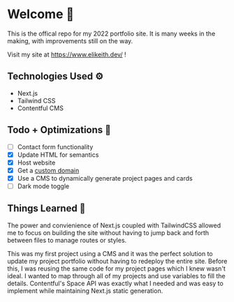 # Welcome 👋

This is the offical repo for my 2022 portfolio site. It is many weeks in the making, with improvements still on the way.

Visit my site at https://www.elikeith.dev/ !

## Technologies Used ⚙️

- Next.js
- Tailwind CSS
- Contentful CMS

## Todo + Optimizations 📝

- [ ] Contact form functionality
- [x] Update HTML for semantics
- [x] Host website
- [x] Get a [custom domain](https://www.elikeith.dev/)
- [x] Use a CMS to dynamically generate project pages and cards
- [ ] Dark mode toggle

## Things Learned 🔖

The power and convienience of Next.js coupled with TailwindCSS allowed me to focus on building the site without having to jump back and forth between files to manage routes or styles.

This was my first project using a CMS and it was the perfect solution to update my project portfolio without having to redeploy the entire site. Before this, I was reusing the same code for my project pages which I knew wasn't ideal. I wanted to map through all of my projects and use variables to fill the details. Contentful's Space API was exactly what I needed and was easy to implement while maintaining Next.js static generation.
